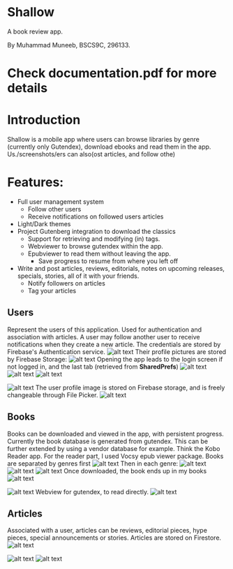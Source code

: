 # Shallow

A book review app.

By Muhammad Muneeb, BSCS9C, 296133.

# Check documentation.pdf for more details

# Introduction
Shallow is a mobile app where users can browse libraries by genre (currently only Gutendex), download ebooks and read them in the app. Us./screenshots/ers can also(ost articles, and follow othe)
# Features:
- Full user management system
	- Follow other users
	- Receive notifications on followed users articles
- Light/Dark themes
- Project Gutenberg integration to download the classics
	- Support for retrieving and modifying (in) tags.
	- Webviewer to browse gutendex within the app.
	- Epubviewer to read them without leaving the app.
		- Save progress to resume from where you left off
- Write and post articles, reviews, editorials, notes on upcoming releases, specials, stories, all of it with your friends.
	- Notify followers on articles
	- Tag your articles

## Users
Represent the users of this application. Used for authentication and association with articles. A user may follow another user to receive notifications when they create a new article.
The credentials are stored by Firebase's Authentication service.
![alt text](./screenshots/Pastedimage20230514233402.png)
Their profile pictures are stored by Firebase Storage:
![alt text](./screenshots/Pastedimage20230514233440.png)
Opening the app leads to the login screen if not logged in, and the last tab (retrieved from **SharedPrefs**)
![alt text](./screenshots/login.png)
![alt text](./screenshots/validation.png)
![alt text](./screenshots/feed.png)

![alt text](./screenshots/notifications.png)
The user profile image is stored on Firebase storage, and is freely changeable through File Picker.
![alt text](./screenshots/user.png)
## Books
Books can be downloaded and viewed in the app, with persistent progress. Currently the book database is generated from gutendex. This can be further extended by using a vendor database for example. Think the Kobo Reader app.
For the reader part, I used Vocsy epub viewer package.
Books are separated by genres first
![alt text](./screenshots/explore.png)
Then in each genre:
![alt text](./screenshots/genre.png)
![alt text](./screenshots/Pastedimage20230515222928.png)
![alt text](./screenshots/Pastedimage20230515222942.png)
Once downloaded, the book ends up in my books
![alt text](./screenshots/mybooks.png)

![alt text](./screenshots/reader_view.png)
Webview for gutendex, to read directly.
![alt text](./screenshots/webview.png)

## Articles
Associated with a user, articles can be reviews, editorial pieces, hype pieces, special announcements or stories.
Articles are stored on Firestore.
![alt text](./screenshots/Pastedimage20230514234608.png)

![alt text](./screenshots/article_view.png)
![alt text](./screenshots/add_article_view.png)